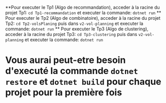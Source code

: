 **Pour executer le Tp1 (Algo de recommandation), acceder à la racine du projet Tp1: `cd Tp1-recommandation` et executer la commande:
`dotnet run`
** Pour executer le Tp2 (Algo de combinatoire), acceder à la racine du projet Tp2: `cd Tp2-volsPlaning` puis dans `v2-vol-planning` et executer la commande:
`dotnet run`
** Pour executer le Tp3 (Algo de clustering), acceder à la racine du projet Tp3: `cd Tp3-clustering` puis dans `v2-vol-planning` et executer la commande:
`dotnet run`


# Vous aurai peut-etre besoin d'executé la commande `dotnet restore` et `dotnet build` pour chaque projet pour la première fois

